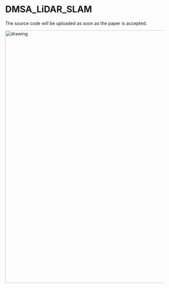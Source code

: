 # DMSA_LiDAR_SLAM
The source code will be uploaded as soon as the paper is accepted.

<p align='left'>
    <img src="./doc/stairs.gif" alt="drawing" width="800"/>
</p>
